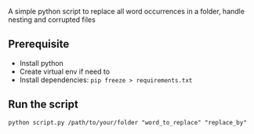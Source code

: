A simple python script to replace all word occurrences in a folder, handle nesting and corrupted files

## Prerequisite
- Install python
- Create virtual env if need to
- Install dependencies: `pip freeze > requirements.txt`

## Run the script
```
python script.py /path/to/your/folder "word_to_replace" "replace_by"
```
